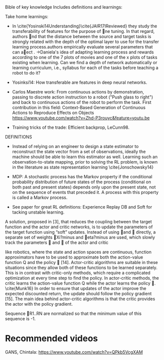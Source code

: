 Bible of key knowledge
Includes definitions and learnings:


Take home learnings: 
* In \cite{Yosinski14Understanding}\cite{JAIR17IReviewed} they study the transferability of features for the purpose of ne tuning. In that regard, authors nd that the distance between the source and target tasks is strongly related with the depth of the optimal layer to use for the transfer learning process.authors empirically evaluate several parameters that can aect . ->Daniela's idea of adapting learning process and rewards according to one of the 7 plots of movies and one of the x plots of tasks existing when learning.  Can we find a depth of network automatically or learning curriculum, i.e., syllabus for each of the tasks before teaching a robot to do it?

* Yosinksi14: How transferable are features in deep neural networks. 

* Carlos Maestre work: From continuous actions by demonstration, passing to discrete action instruction to a robot ("Push glass to right") and back to continuous actions of the robot to perform the task. First contribution in this field: Context-Based Generation of Continuous Actions to Reproduce Effects on Objects https://www.youtube.com/watch?v=Zhd-P3rouyc&feature=youtu.be

* Training tricks of the trade: Efficient backprop, LeCunn98.


DEFINITIONS

* Instead of relying on an engineer to design a state estimator
to reconstruct the state vector from a set of observations,
ideally the machine should be able to learn this estimator as
well. Learning such an observation-to-state mapping, prior to
solving the RL problem, is known in the literature as state
representation learning \cite{Jonschowsky14}


* MDP: A stochastic process has the Markov property if the conditional probability distribution of future states of the process (conditional on both past and present states) depends only upon the present state, not on the sequence of events that preceded it. A process with this property is called a Markov process. 



* See paper for great RL definitions: Experience Replay DB and Soft for tacking unstable learning.  

A solution, proposed in [3], that reduces the coupling
between the target function and the actor and critic networks,
is to update the parameters of the target function using
“soft” updates. Instead of using  and  directly, a separate
set of weights Xi?minus and eta?minus are used, which slowly track
the parameters  and  of the actor and critic

like robotics, where the state and action spaces are continuous, function approximators have to be used to approximate both the action-value function Q and
the policy  [14]. Actor-critic algorithms are suitable in these situations since they allow both of these functions to be learned separately. This is in contrast with critic-only
methods, which require a complicated optimization at every time step to find the policy.
In actor-critic methods, the critic learns the action-value
function Q while the actor learns the policy . \cite{Munk16}
In order to
ensure that updates of the actor improve the expected discounted
return, the update should follow the policy gradient
[15]. The main idea behind actor-critic algorithms is that the
critic provides the actor with the policy gradient.

Sequence R1..RN are normalized so that the minimum value of this sequence is -1.



# Recommended videos
GANS, Chintala: https://www.youtube.com/watch?v=QPkb5VcgXAM
